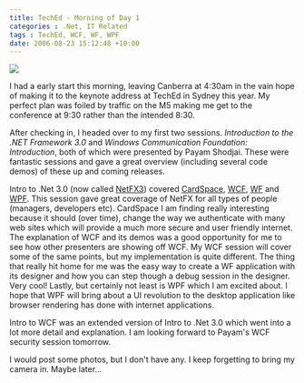 ```yaml
---
title: TechEd - Morning of Day 1
categories : .Net, IT Related
tags : TechEd, WCF, WF, WPF
date: 2006-08-23 15:12:48 +10:00
---
```


![][0]

I had a early start this morning, leaving Canberra at 4:30am in the vain hope of making it to the keynote address at TechEd in Sydney this year. My perfect plan was foiled by traffic on the M5 making me get to the conference at 9:30 rather than the intended 8:30.

After checking in, I headed over to my first two sessions. _Introduction to the .NET Framework 3.0_ and _Windows Communication Foundation: Introduction_, both of which were presented by Payam Shodjai. These were fantastic sessions and gave a great overview (including several code demos) of these up and coming releases.

Intro to .Net 3.0 (now called [NetFX3][2]) covered [CardSpace][3], [WCF][4], [WF][5] and [WPF][6]. This session gave great coverage of NetFX for all types of people (managers, developers etc). CardSpace I am finding really interesting because it should (over time), change the way we authenticate with many web sites which will provide a much more secure and user friendly internet. The explanation of WCF and its demos was a good opportunity for me to see how other presenters are showing off WCF. My WCF session will cover some of the same points, but my implementation is quite different. The thing that really hit home for me was the easy way to create a WF application with its designer and how you can step though a debug session in the designer. Very cool! Lastly, but certainly not least is WPF which I am excited about. I hope that WPF will bring about a UI revolution to the desktop application like browser rendering has done with internet applications.

Intro to WCF was an extended version of Intro to .Net 3.0 which went into a lot more detail and explanation. I am looking forward to Payam's WCF security session tomorrow.

I would post some photos, but I don't have any. I keep forgetting to bring my camera in. Maybe later...

[0]: /files/WindowsLiveWriter/TechEdMorningofDay1_CA06/20060824-133408_2.jpg
[1]: /files/WindowsLiveWriter/TechEdMorningofDay1_CA06/20060824-133408_thumb.jpg
[2]: http://www.netfx3.com/
[3]: http://cardspace.netfx3.com/
[4]: http://wcf.netfx3.com/
[5]: http://wf.netfx3.com/
[6]: http://wpf.netfx3.com/